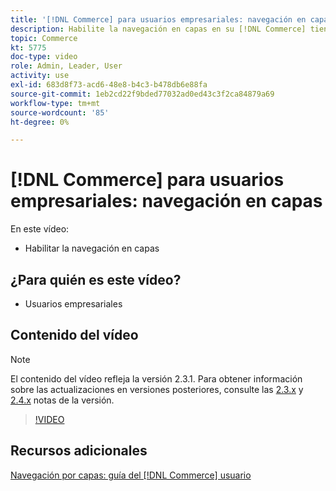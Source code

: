 ```yaml
---
title: '[!DNL Commerce] para usuarios empresariales: navegación en capas'
description: Habilite la navegación en capas en su [!DNL Commerce] tienda para que los clientes puedan encontrar productos fácil y rápidamente.
topic: Commerce
kt: 5775
doc-type: video
role: Admin, Leader, User
activity: use
exl-id: 683d8f73-acd6-48e8-b4c3-b478db6e88fa
source-git-commit: 1eb2cd22f9bded77032ad0ed43c3f2ca84879a69
workflow-type: tm+mt
source-wordcount: '85'
ht-degree: 0%

---
```


# [!DNL Commerce] para usuarios empresariales: navegación en capas

En este vídeo:

- Habilitar la navegación en capas

## ¿Para quién es este vídeo?

- Usuarios empresariales

## Contenido del vídeo

>[!NOTE]
>
>El contenido del vídeo refleja la versión 2.3.1. Para obtener información sobre las actualizaciones en versiones posteriores, consulte las [ 2.3.x](https://devdocs.magento.com/guides/v2.3/release-notes/bk-release-notes.html) y [2.4.x](https://devdocs.magento.com/guides/v2.4/release-notes/bk-release-notes.html) notas de la versión.

>[!VIDEO](https://video.tv.adobe.com/v/36186?quality=12&learn=on)

## Recursos adicionales

[Navegación por capas: guía del  [!DNL Commerce] usuario](https://docs.magento.com/user-guide/catalog/navigation-layered.html)
